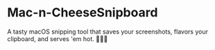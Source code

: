 # Mac-n-CheeseSnipboard
A tasty macOS snipping tool that saves your screenshots, flavors your clipboard, and serves 'em hot. 🔪🧀📸
